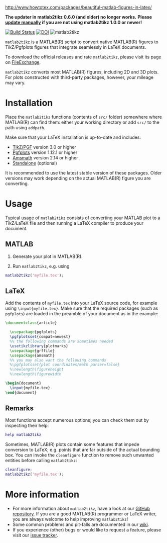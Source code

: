 http://www.howtotex.com/packages/beautiful-matlab-figures-in-latex/

**The updater in matlab2tikz 0.6.0 (and older) no longer works.**
**Please [update manually](http://www.mathworks.com/matlabcentral/fileexchange/22022-matlab2tikz-matlab2tikz?download=true) if you are not using matlab2tikz 1.0.0 or newer!**

[![Build Status](https://travis-ci.org/matlab2tikz/matlab2tikz.svg?branch=master)](https://travis-ci.org/matlab2tikz/matlab2tikz) [![DOI](https://zenodo.org/badge/doi/10.5281/zenodo.18605.svg)](http://dx.doi.org/10.5281/zenodo.18605)
![matlab2tikz](https://raw.githubusercontent.com/wiki/matlab2tikz/matlab2tikz/matlab2tikz.png)

`matlab2tikz` is a MATLAB(R) script to convert native MATLAB(R) figures to TikZ/Pgfplots figures that integrate seamlessly in LaTeX documents.

To download the official releases and rate `matlab2tikz`, please visit its page on [FileExchange](http://www.mathworks.com/matlabcentral/fileexchange/22022).

`matlab2tikz` converts most MATLAB(R) figures, including 2D and 3D plots. 
For plots constructed with third-party packages, however, your mileage may vary.

Installation
============

Place the `matlab2tikz` functions (contents of `src/` folder) somewhere where MATLAB(R) can find them: either your working directory or add `src/` to the path using `addpath`.

Make sure that your LaTeX installation is up-to-date and includes:

* [TikZ/PGF](http://www.ctan.org/pkg/pgf) version 3.0 or higher
* [Pgfplots](http://www.ctan.org/pkg/pgfplots) version 1.12.1 or higher
* [Amsmath](https://www.ctan.org/pkg/amsmath) version 2.14 or higher
* [Standalone](http://www.ctan.org/pkg/standalone) (optional)

It is recommended to use the latest stable version of these packages.
Older versions may work depending on the actual MATLAB(R) figure you are converting.

Usage
=====

Typical usage of `matlab2tikz` consists of converting your MATLAB plot to a TikZ/LaTeX file and then running a LaTeX compiler to produce your document.

MATLAB
------
  1. Generate your plot in MATLAB(R).

  2. Run `matlab2tikz`, e.g. using

```matlab
matlab2tikz('myfile.tex');
```

LaTeX
-----
Add the contents of `myfile.tex` into your LaTeX source code, for example using `\input{myfile.tex}`. 
Make sure that the required packages (such as `pgfplots`) are loaded in the preamble of your document as in the example:

```latex
\documentclass{article}

  \usepackage{pgfplots}
  \pgfplotsset{compat=newest}
  %% the following commands are sometimes needed
  \usetikzlibrary{plotmarks}
  \usepackage{grffile}
  \usepackage{amsmath}
  %% you may also want the following commands
  %\pgfplotsset{plot coordinates/math parser=false}
  %\newlength\figureheight
  %\newlength\figurewidth

\begin{document}
  \input{myfile.tex}
\end{document}
```

Remarks
-------
Most functions accept numerous options; you can check them out by inspecting their help:

```matlab
help matlab2tikz
```

Sometimes, MATLAB(R) plots contain some features that impede conversion to LaTeX; e.g. points that are far outside of the actual bounding box.
You can invoke the `cleanfigure` function to remove such unwanted entities before calling `matlab2tikz`:

```matlab
cleanfigure;
matlab2tikz('myfile.tex');
```

More information
================

* For more information about `matlab2tikz`, have a look at our [GitHub repository](https://github.com/matlab2tikz/matlab2tikz). If you are a good MATLAB(R) programmer or LaTeX writer, you are always welcome to help improving `matlab2tikz`!
* Some common problems and pit-falls are documented in our [wiki](https://github.com/matlab2tikz/matlab2tikz/wiki/Common-problems).
* If you experience (other) bugs or would like to request a feature, please visit our [issue tracker](https://github.com/matlab2tikz/matlab2tikz/issues). 
